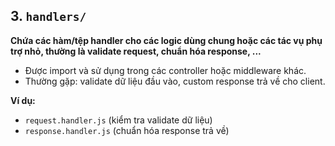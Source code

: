 ## 3. `handlers/`

**Chứa các hàm/tệp handler cho các logic dùng chung hoặc các tác vụ phụ trợ nhỏ, thường là validate request, chuẩn hóa response, ...**

- Được import và sử dụng trong các controller hoặc middleware khác.
- Thường gặp: validate dữ liệu đầu vào, custom response trả về cho client.

**Ví dụ:**

- `request.handler.js` (kiểm tra validate dữ liệu)
- `response.handler.js` (chuẩn hóa response trả về)
